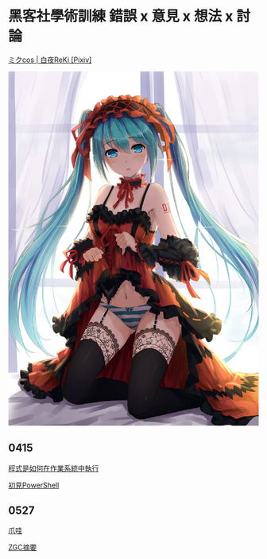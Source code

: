 # 黑客社學術訓練 錯誤 x 意見 x 想法 x 討論



<a href="https://www.pixiv.net/artworks/46132465">ミクcos | 白夜ReKi [Pixiv]</a>

<img src="MyWaifu.jpg" alt="ミクcos | 白夜ReKi" height="auto" width="auto" max-height="50%" max-width="50%">

## 0415

[程式是如何在作業系統中執行](https://hackmd.io/@mikucat/HowToExecuteProgram)

[初見PowerShell](https://hackmd.io/@mikucat/OhMyPowerShell)

## 0527

[爪哇](https://hackmd.io/@mikucat/MiscJavaCafe)

[ZGC摘要](https://hackmd.io/@mikucat/ZGC)
